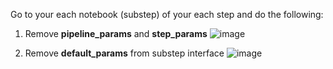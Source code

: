 Go to your each notebook (substep) of your each step and do the following:

1. Remove **pipeline_params** and **step_params**
![image](https://github.com/4-DS/sinara/assets/71835176/f0410cfc-30df-407a-b0f1-8f5c92c12c0e)


3. Remove **default_params** from substep interface
![image](https://github.com/4-DS/sinara/assets/71835176/5a195fed-56bb-41a2-96c1-ac7a4c1e31fc)

